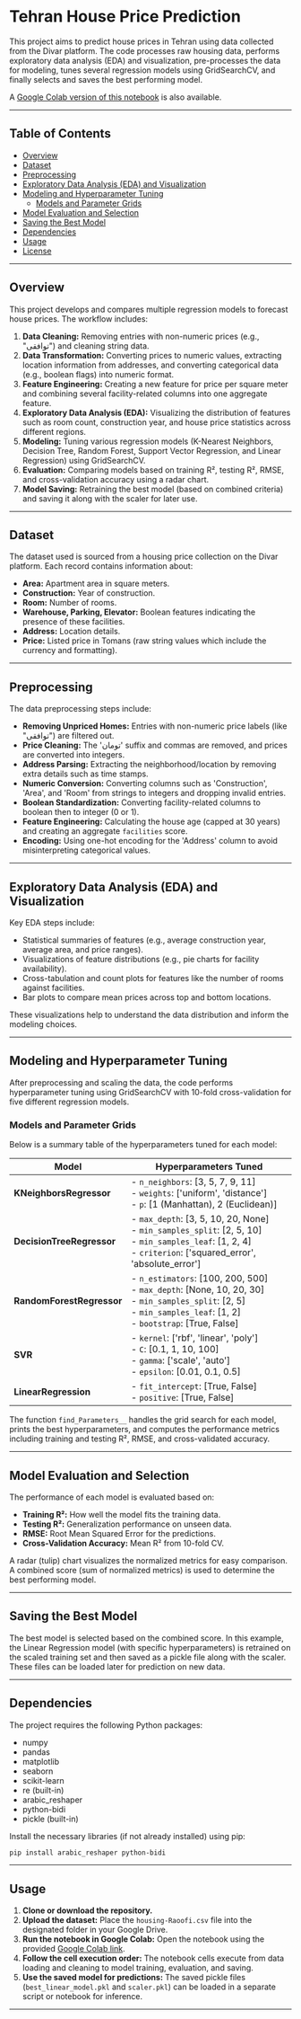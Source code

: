 # Tehran House Price Prediction

This project aims to predict house prices in Tehran using data collected from the Divar platform. The code processes raw housing data, performs exploratory data analysis (EDA) and visualization, pre-processes the data for modeling, tunes several regression models using GridSearchCV, and finally selects and saves the best performing model.

A [Google Colab version of this notebook](https://colab.research.google.com/drive/19QUVMy9dylD7fxBzKsK1jtoQCujWAmgg?usp=sharing) is also available.

---

## Table of Contents

- [Overview](#overview)
- [Dataset](#dataset)
- [Preprocessing](#preprocessing)
- [Exploratory Data Analysis (EDA) and Visualization](#exploratory-data-analysis-eda-and-visualization)
- [Modeling and Hyperparameter Tuning](#modeling-and-hyperparameter-tuning)
  - [Models and Parameter Grids](#models-and-parameter-grids)
- [Model Evaluation and Selection](#model-evaluation-and-selection)
- [Saving the Best Model](#saving-the-best-model)
- [Dependencies](#dependencies)
- [Usage](#usage)
- [License](#license)

---

## Overview

This project develops and compares multiple regression models to forecast house prices. The workflow includes:

1. **Data Cleaning:** Removing entries with non-numeric prices (e.g., "توافقی") and cleaning string data.
2. **Data Transformation:** Converting prices to numeric values, extracting location information from addresses, and converting categorical data (e.g., boolean flags) into numeric format.
3. **Feature Engineering:** Creating a new feature for price per square meter and combining several facility-related columns into one aggregate feature.
4. **Exploratory Data Analysis (EDA):** Visualizing the distribution of features such as room count, construction year, and house price statistics across different regions.
5. **Modeling:** Tuning various regression models (K-Nearest Neighbors, Decision Tree, Random Forest, Support Vector Regression, and Linear Regression) using GridSearchCV.
6. **Evaluation:** Comparing models based on training R², testing R², RMSE, and cross-validation accuracy using a radar chart.
7. **Model Saving:** Retraining the best model (based on combined criteria) and saving it along with the scaler for later use.

---

## Dataset

The dataset used is sourced from a housing price collection on the Divar platform. Each record contains information about:
- **Area:** Apartment area in square meters.
- **Construction:** Year of construction.
- **Room:** Number of rooms.
- **Warehouse, Parking, Elevator:** Boolean features indicating the presence of these facilities.
- **Address:** Location details.
- **Price:** Listed price in Tomans (raw string values which include the currency and formatting).

---

## Preprocessing

The data preprocessing steps include:

- **Removing Unpriced Homes:** Entries with non-numeric price labels (like "توافقی") are filtered out.
- **Price Cleaning:** The 'تومان' suffix and commas are removed, and prices are converted into integers.
- **Address Parsing:** Extracting the neighborhood/location by removing extra details such as time stamps.
- **Numeric Conversion:** Converting columns such as 'Construction', 'Area', and 'Room' from strings to integers and dropping invalid entries.
- **Boolean Standardization:** Converting facility-related columns to boolean then to integer (0 or 1).
- **Feature Engineering:** Calculating the house age (capped at 30 years) and creating an aggregate `facilities` score.
- **Encoding:** Using one-hot encoding for the 'Address' column to avoid misinterpreting categorical values.

---

## Exploratory Data Analysis (EDA) and Visualization

Key EDA steps include:
- Statistical summaries of features (e.g., average construction year, average area, and price ranges).
- Visualizations of feature distributions (e.g., pie charts for facility availability).
- Cross-tabulation and count plots for features like the number of rooms against facilities.
- Bar plots to compare mean prices across top and bottom locations.

These visualizations help to understand the data distribution and inform the modeling choices.

---

## Modeling and Hyperparameter Tuning

After preprocessing and scaling the data, the code performs hyperparameter tuning using GridSearchCV with 10-fold cross-validation for five different regression models.

### Models and Parameter Grids

Below is a summary table of the hyperparameters tuned for each model:

| Model                    | Hyperparameters Tuned                                                                                                                 |
|--------------------------|--------------------------------------------------------------------------------------------------------------------------------------|
| **KNeighborsRegressor**  | - `n_neighbors`: [3, 5, 7, 9, 11]<br> - `weights`: ['uniform', 'distance']<br> - `p`: [1 (Manhattan), 2 (Euclidean)]         |
| **DecisionTreeRegressor**| - `max_depth`: [3, 5, 10, 20, None]<br> - `min_samples_split`: [2, 5, 10]<br> - `min_samples_leaf`: [1, 2, 4]<br> - `criterion`: ['squared_error', 'absolute_error'] |
| **RandomForestRegressor**| - `n_estimators`: [100, 200, 500]<br> - `max_depth`: [None, 10, 20, 30]<br> - `min_samples_split`: [2, 5]<br> - `min_samples_leaf`: [1, 2]<br> - `bootstrap`: [True, False] |
| **SVR**                  | - `kernel`: ['rbf', 'linear', 'poly']<br> - `C`: [0.1, 1, 10, 100]<br> - `gamma`: ['scale', 'auto']<br> - `epsilon`: [0.01, 0.1, 0.5] |
| **LinearRegression**     | - `fit_intercept`: [True, False]<br> - `positive`: [True, False]                                                                   |

The function `find_Parameters__` handles the grid search for each model, prints the best hyperparameters, and computes the performance metrics including training and testing R², RMSE, and cross-validated accuracy.

---

## Model Evaluation and Selection

The performance of each model is evaluated based on:
- **Training R²:** How well the model fits the training data.
- **Testing R²:** Generalization performance on unseen data.
- **RMSE:** Root Mean Squared Error for the predictions.
- **Cross-Validation Accuracy:** Mean R² from 10-fold CV.

A radar (tulip) chart visualizes the normalized metrics for easy comparison. A combined score (sum of normalized metrics) is used to determine the best performing model.

---

## Saving the Best Model

The best model is selected based on the combined score. In this example, the Linear Regression model (with specific hyperparameters) is retrained on the scaled training set and then saved as a pickle file along with the scaler. These files can be loaded later for prediction on new data.

---

## Dependencies

The project requires the following Python packages:
- numpy
- pandas
- matplotlib
- seaborn
- scikit-learn
- re (built-in)
- arabic_reshaper
- python-bidi
- pickle (built-in)

Install the necessary libraries (if not already installed) using pip:

```bash
pip install arabic_reshaper python-bidi
```

---

## Usage

1. **Clone or download the repository.**
2. **Upload the dataset:** Place the `housing-Raoofi.csv` file into the designated folder in your Google Drive.
3. **Run the notebook in Google Colab:** Open the notebook using the provided [Google Colab link](https://colab.research.google.com/drive/19QUVMy9dylD7fxBzKsK1jtoQCujWAmgg?usp=sharing).
4. **Follow the cell execution order:** The notebook cells execute from data loading and cleaning to model training, evaluation, and saving.
5. **Use the saved model for predictions:** The saved pickle files (`best_linear_model.pkl` and `scaler.pkl`) can be loaded in a separate script or notebook for inference.

---


